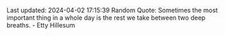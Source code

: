 Last updated: 2024-04-02 17:15:39
Random Quote: Sometimes the most important thing in a whole day is the rest we take between two deep breaths. - Etty Hillesum